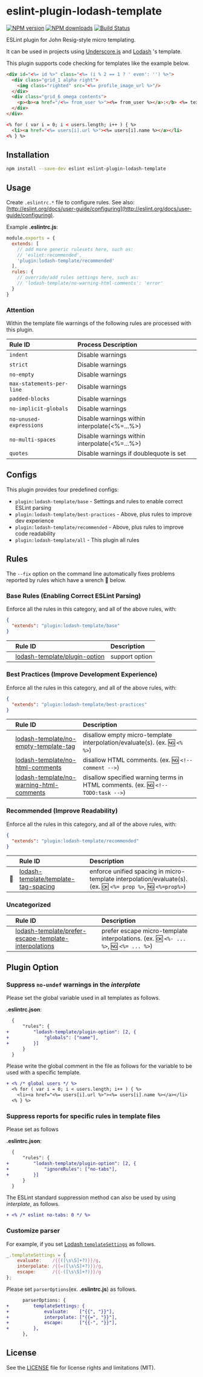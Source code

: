 # eslint-plugin-lodash-template

[![NPM version](https://img.shields.io/npm/v/eslint-plugin-lodash-template.svg?style=flat)](https://npmjs.org/package/eslint-plugin-lodash-template)
[![NPM downloads](https://img.shields.io/npm/dm/eslint-plugin-lodash-template.svg?style=flat)](https://npmjs.org/package/eslint-plugin-lodash-template)
[![Build Status](https://travis-ci.org/ota-meshi/eslint-plugin-lodash-template.svg?branch=master)](https://travis-ci.org/ota-meshi/eslint-plugin-lodash-template)  

ESLint plugin for John Resig-style micro templating.

It can be used in projects using [Underscore.js](http://underscorejs.org/#template) and [Lodash](https://lodash.com/docs/#template) 's template.


This plugin supports code checking for templates like the example below.

```html
<div id="<%= id %>" class="<%= (i % 2 == 1 ? ' even': '') %>">
  <div class="grid_1 alpha right">
    <img class="righted" src="<%= profile_image_url %>"/>
  </div>
  <div class="grid_6 omega contents">
    <p><b><a href="/<%= from_user %>"><%= from_user %></a>:</b> <%= text %></p>
  </div>
</div>
```

```html
<% for ( var i = 0; i < users.length; i++ ) { %>
  <li><a href="<%= users[i].url %>"><%= users[i].name %></a></li>
<% } %>
```

## Installation

```bash
npm install --save-dev eslint eslint-plugin-lodash-template
```

## Usage

Create `.eslintrc.*` file to configure rules. See also: [http://eslint.org/docs/user-guide/configuring](http://eslint.org/docs/user-guide/configuring).

Example **.eslintrc.js**:

```js
module.exports = {
  extends: [
    // add more generic rulesets here, such as:
    // 'eslint:recommended',
    'plugin:lodash-template/recommended'
  ],
  rules: {
    // override/add rules settings here, such as:
    // 'lodash-template/no-warning-html-comments': 'error'
  }
}
```

### Attention

Within the template file warnings of the following rules are processed with this plugin.

| Rule ID | Process Description |
|:--------|:------------|
| `indent` | Disable warnings |
| `strict` | Disable warnings |
| `no-empty` | Disable warnings |
| `max-statements-per-line` | Disable warnings |
| `padded-blocks` | Disable warnings |
| `no-implicit-globals` | Disable warnings |
| `no-unused-expressions` | Disable warnings within interpolate(<%=...%>) |
| `no-multi-spaces` | Disable warnings within interpolate(<%=...%>) |
| `quotes` | Disable warnings if doublequote is set |

## Configs

This plugin provides four predefined configs:
- `plugin:lodash-template/base` - Settings and rules to enable correct ESLint parsing
- `plugin:lodash-template/best-practices` - Above, plus rules to improve dev experience
- `plugin:lodash-template/recommended` - Above, plus rules to improve code readability
- `plugin:lodash-template/all` - This plugin all rules

## Rules

The `--fix` option on the command line automatically fixes problems reported by rules which have a wrench :wrench: below.

<!--RULES_TABLE_START-->

### Base Rules (Enabling Correct ESLint Parsing)

Enforce all the rules in this category, and all of the above rules, with:

```json
{
  "extends": "plugin:lodash-template/base"
}
```

|    | Rule ID | Description |
|:---|:--------|:------------|
|  | [lodash-template/plugin-option](./docs/rules/plugin-option.md) | support option |

### Best Practices (Improve Development Experience)

Enforce all the rules in this category, and all of the above rules, with:

```json
{
  "extends": "plugin:lodash-template/best-practices"
}
```

|    | Rule ID | Description |
|:---|:--------|:------------|
|  | [lodash-template/no-empty-template-tag](./docs/rules/no-empty-template-tag.md) | disallow empty micro-template interpolation/evaluate(s). (ex. :ng: `<% %>`) |
|  | [lodash-template/no-html-comments](./docs/rules/no-html-comments.md) | disallow HTML comments. (ex. :ng: `<!-- comment -->`) |
|  | [lodash-template/no-warning-html-comments](./docs/rules/no-warning-html-comments.md) | disallow specified warning terms in HTML comments. (ex. :ng: `<!-- TODO:task -->`) |

### Recommended (Improve Readability)

Enforce all the rules in this category, and all of the above rules, with:

```json
{
  "extends": "plugin:lodash-template/recommended"
}
```

|    | Rule ID | Description |
|:---|:--------|:------------|
| :wrench: | [lodash-template/template-tag-spacing](./docs/rules/template-tag-spacing.md) | enforce unified spacing in micro-template interpolation/evaluate(s). (ex. :ok: `<%= prop %>`, :ng: `<%=prop%>`) |

### Uncategorized

|    | Rule ID | Description |
|:---|:--------|:------------|
|  | [lodash-template/prefer-escape-template-interpolations](./docs/rules/prefer-escape-template-interpolations.md) | prefer escape micro-template interpolations. (ex. :ok: `<%- ... %>`, :ng: `<%= ... %>`) |

<!--RULES_TABLE_END-->

## Plugin Option

### Suppress `no-undef` warnings in the *interplate*

Please set the global variable used in all templates as follows.

**.eslintrc.json**:

```diff
  {
      "rules": {
+         "lodash-template/plugin-option": [2, {
+             "globals": ["name"],
+         }]
      }
  }
```

Please write the global comment in the file as follows for the variable to be used with a specific template.

```diff
+ <% /* global users */ %>
  <% for ( var i = 0; i < users.length; i++ ) { %>
    <li><a href="<%= users[i].url %>"><%= users[i].name %></a></li>
  <% } %>
```

### Suppress reports for specific rules in template files

Please set as follows

**.eslintrc.json**:

```diff
  {
      "rules": {
+         "lodash-template/plugin-option": [2, {
+             "ignoreRules": ["no-tabs"],
+         }]
      }
  }
```

The ESLint standard suppression method can also be used by using *interplate*, as follows.

```diff
+ <% /* eslint no-tabs: 0 */ %>
```

### Customize parser

For example, if you set [Lodash `templateSettings`](https://lodash.com/docs/#templateSettings) as follows.

```js
_.templateSettings = {
    evaluate:    /{{([\s\S]+?)}}/g,
    interpolate: /{{=([\s\S]+?)}}/g,
    escape:      /{{-([\s\S]+?)}}/g
};
```

Please set `parserOptions`(ex. **.eslintrc.js**) as follows.

```diff
      parserOptions: {
+         templateSettings: {
+             evaluate:    ["{{", "}}"],
+             interpolate: ["{{=", "}}"],
+             escape:      ["{{-", "}}"],
+         },
      },
```

## License

See the [LICENSE](LICENSE) file for license rights and limitations (MIT).
